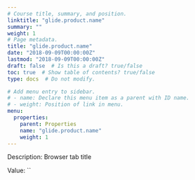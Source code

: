 ```yaml
---
# Course title, summary, and position.
linktitle: "glide.product.name"
summary: ""
weight: 1
# Page metadata.
title: "glide.product.name"
date: "2018-09-09T00:00:00Z"
lastmod: "2018-09-09T00:00:00Z"
draft: false  # Is this a draft? true/false
toc: true  # Show table of contents? true/false
type: docs  # Do not modify.

# Add menu entry to sidebar.
# - name: Declare this menu item as a parent with ID name.
# - weight: Position of link in menu.
menu:
  properties:
    parent: Properties
    name: "glide.product.name"
    weight: 1
---
```


Description: Browser tab title


Value: ``